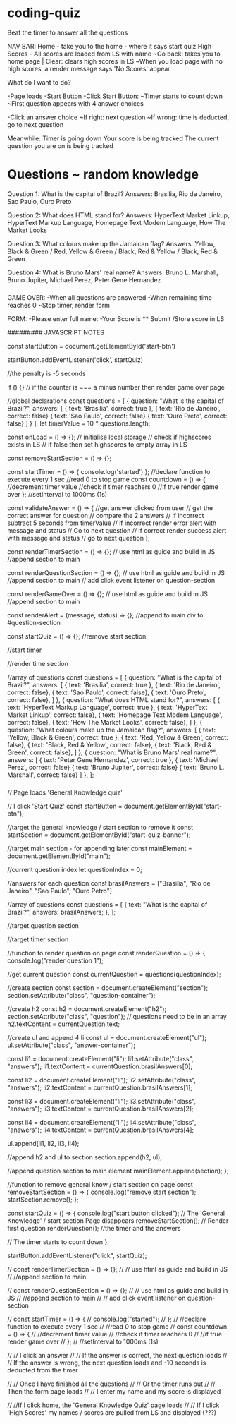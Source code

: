 # coding-quiz

Beat the timer to answer all the questions

NAV BAR:
Home - take you to the home - where it says start quiz
High Scores - All scores are loaded from LS with name
~Go back: takes you to home page | Clear: clears high scores in LS
~When you load page with no high scores, a render message says 'No Scores' appear

What do I want to do?

-Page loads
-Start Button
-Click Start Button:
~Timer starts to count down
~First question appears with 4 answer choices

-Click an answer choice
~If right: next question
~If wrong: time is deducted, go to next question

Meanwhile:
Timer is going down
Your score is being tracked
The current question you are on is being tracked

# Questions ~ random knowledge

Question 1: What is the capital of Brazil?
Answers: Brasilia, Rio de Janeiro, Sao Paulo, Ouro Preto

Question 2: What does HTML stand for?
Answers: HyperText Market Linkup, HyperText Markup Language, Homepage Text Modem Language, How The Market Looks

Question 3: What colours make up the Jamaican flag?
Answers: Yellow, Black & Green / Red, Yellow & Green / Black, Red & Yellow / Black, Red & Green

Question 4: What is Bruno Mars' real name?
Answers: Bruno L. Marshall, Bruno Jupiter, Michael Perez, Peter Gene Hernandez

###

GAME OVER:
-When all questions are answered
-When remaining time reaches 0
~Stop timer, render form

FORM:
-Please enter full name:
-Your Score is \*\*
Submit
/Store score in LS

#########
JAVASCRIPT NOTES

const startButton = document.getElementById('start-btn')

startButton.addEventListener('click', startQuiz)

//the penalty is -5 seconds

if () {}
// if the counter is === a minus number then render game over page

//global declarations
const questions = [
{
question: "What is the capital of Brazil?",
answers: [
{ text: 'Brasilia', correct: true },
{ text: 'Rio de Janeiro', correct: false}
{ text: 'Sao Paulo', correct: false}
{ text: 'Ouro Preto', correct: false}
]
}
];
let timerValue = 10 \* questions.length;

const onLoad = () => {};
// initialise local storage
// check if highscores exists in LS
// if false then set highscores to empty array in LS

const removeStartSection = () => {};

const startTimer = () => {
console.log('started')
};
//declare function to execute every 1 sec
//read 0 to stop game
const countdown = () => {
//decrement timer value
//check if timer reachers 0
//if true render game over
};
//setInterval to 1000ms (1s)

const validateAnswer = () => {
//get answer clicked from user
// get the correct answer for question
// compare the 2 answers
// if incorrect subtract 5 seconds from timerValue
// if incorrect render error alert with message and status
// Go to next question
// if correct render success alert with message and status
// go to next question
};

const renderTimerSection = () => {};
// use html as guide and build in JS
//append section to main

const renderQuestionSection = () => {};
// use html as guide and build in JS
//append section to main
// add click event listener on question-section

const renderGameOver = () => {};
// use html as guide and build in JS
//append section to main

const renderAlert = (message, status) => {};
//append to main div to #question-section

const startQuiz = () => {};
//remove start section

//start timer

//render time section

//array of questions
const questions = [
{
question: "What is the capital of Brazil?",
answers: [
{ text: 'Brasilia', correct: true },
{ text: 'Rio de Janeiro', correct: false},
{ text: 'Sao Paulo', correct: false},
{ text: 'Ouro Preto', correct: false},
]
},
{
question: "What does HTML stand for?",
answers: [
{ text: 'HyperText Markup Language', correct: true },
{ text: 'HyperText Market Linkup', correct: false},
{ text: 'Homepage Text Modem Language', correct: false},
{ text: 'How The Market Looks', correct: false},
]
},
{
question: "What colours make up the Jamaican flag?",
answers: [
{ text: 'Yellow, Black & Green', correct: true },
{ text: 'Red, Yellow & Green', correct: false},
{ text: 'Black, Red & Yellow', correct: false},
{ text: 'Black, Red & Green', correct: false},
]
},
{
question: "What is Bruno Mars' real name?",
answers: [
{ text: 'Peter Gene Hernandez', correct: true },
{ text: 'Michael Perez', correct: false}
{ text: 'Bruno Jupiter', correct: false}
{ text: 'Bruno L. Marshall', correct: false}
]
},
];

#####

// Page loads 'General Knowledge quiz'

// I click 'Start Quiz'
const startButton = document.getElementById("start-btn");

//target the general knowledge / start section to remove it
const startSection = document.getElementById("start-quiz-banner");

//target main section - for appending later
const mainElement = document.getElementById("main");

//current question index
let questionIndex = 0;

//answers for each question
const brasilAnswers = ["Brasilia", "Rio de Janeiro", "Sao Paulo", "Ouro Petro"]

//array of questions
const questions = [
{
text: "What is the capital of Brazil?",
answers: brasilAnswers;
},
];

//target question section

//target timer section

//function to render question on page
const renderQuestion = () => {
console.log("render question 1");

//get current question
const currentQuestion = questions(questionIndex);

//create section
const section = document.createElement("section");
section.setAttribute("class", "question-container");

//create h2
const h2 = document.createElement("h2");
section.setAttribute("class", "question");
// questions need to be in an array
h2.textContent = currentQuestion.text;

//create ul and append 4 li
const ul = document.createElement("ul");
ul.setAttribute("class", "answer-container");

const li1 = document.createElement("li");
li1.setAttribute("class", "answers");
li1.textContent = currentQuestion.brasilAnswers[0];

const li2 = document.createElement("li");
li2.setAttribute("class", "answers");
li2.textContent = currentQuestion.brasilAnswers[1];

const li3 = document.createElement("li");
li3.setAttribute("class", "answers");
li3.textContent = currentQuestion.brasilAnswers[2];

const li4 = document.createElement("li");
li4.setAttribute("class", "answers");
li4.textContent = currentQuestion.brasilAnswers[4];

ul.append(li1, li2, li3, li4);

//append h2 and ul to section
section.append(h2, ul);

//append question section to main element
mainElement.append(section);
};

//function to remove general know / start section on page
const removeStartSection = () => {
console.log("remove start section");
startSection.remove();
};

const startQuiz = () => {
console.log("start button clicked");
// The 'General Knowledge' / start section Page disappears
removeStartSection();
// Render first question
renderQuestion();
//the timer and the answers

// The timer starts to count down
};

startButton.addEventListener("click", startQuiz);

// const renderTimerSection = () => {};
// // use html as guide and build in JS
// //append section to main

// const renderQuestionSection = () => {};
// // use html as guide and build in JS
// //append section to main
// // add click event listener on question-section

// const startTimer = () => {
// console.log("started");
// };
// //declare function to execute every 1 sec
// //read 0 to stop game
// const countdown = () => {
// //decrement timer value
// //check if timer reachers 0
// //if true render game over
// };
// //setInterval to 1000ms (1s)

// // I click an answer
// // If the answer is correct, the next question loads
// // If the answer is wrong, the next question loads and -10 seconds is deducted from the timer

// // Once I have finished all the questions
// // Or the timer runs out
// // Then the form page loads
// // I enter my name and my score is displayed

// //If I click home, the 'General Knowledge Quiz' page loads
// // If I click 'High Scores' my names / scores are pulled from LS and displayed (???)
